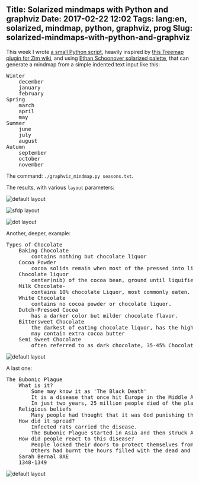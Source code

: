 Title: Solarized mindmaps with Python and graphviz
Date: 2017-02-22 12:02
Tags: lang:en, solarized, mindmap, python, graphviz, prog
Slug: solarized-mindmaps-with-python-and-graphviz
---
This week I wrote [a small Python script](https://github.com/Lucas-C/linux_configuration/blob/master/languages/python/mindmaps/graphviz_mindmap.py), heavily inspired by [this Treemap plugin for Zim wiki](https://github.com/jaap-karssenberg/zim-wiki/wiki/TreeMap-plugin-(converted-Text2mindmap-custom-tool)), and using [Ethan Schoonover solarized palette](http://ethanschoonover.com/solarized), that can generate a mindmap from a simple indented text input like this:
<pre>Winter
    december
    january
    february
Spring
    march
    april
    may
Summer
    june
    july
    august
Autumn
    september
    october
    november
</pre>

The command: `./graphviz_mindmap.py seasons.txt`.

The results, with various `layout` parameters:

![default layout](images/2017/02/seasons_twopi.png)

![sfdp layout](images/2017/02/seasons_sfdp.png)

![dot layout](/lucas/blog/content/images/2017/02/seasons_dot.png)

Another, deeper, example:
<pre>Types of Chocolate
    Baking Chocolate
        contains nothing but chocolate liquor
    Cocoa Powder
        cocoa solids remain when most of the pressed into liquor.
    Chocolate liquor 
        center(nib) of the cocoa bean, ground until liquifies, no alcohol.
    Milk Chocolate-
        contains 10% chocolate Liquor, most commonly eaten.
    White Chocolate
        contains no cocoa powder or chocolate liquor.
    Dutch-Pressed Cocoa
        has a darker color but milder chocolate flavor.
    Bittersweet Chocolate
        the darkest of eating chocolate liquor, has the highest %  
        may contain extra cocoa butter
    Semi Sweet Chocolate
        often referred to as dark chocolate, 35-45% Chocolate liquor
</pre>

![default layout](images/2017/02/chocolates_twopi.png)

A last one:
<pre>The Bubonic Plague
    What is it?
        Some may know it as 'The Black Death'
        It is a disease that once hit Europe in the Middle Ages
        In just two years, 25 million people died of the plague. In ten years, the plague had killed over 1/3 of Europe's population. 
    Religious beliefs
        Many people had thought that it was God punishing them for being wicked.
    How did it spread?
        Infected rats carried the disease.
        The Bubonic Plague started in Asia and then struck Africa and Europe.        
    How did people react to this disease?
        People locked their doors to protect themselves from the awful disease.
        Others had burnt the hours filled with the dead and the sky was filled with ashes.    
    Sarah Bernal 8AE
    1348-1349
</pre>

![default layout](/lucas/blog/content/images/2017/02/plague_twopi.png)

